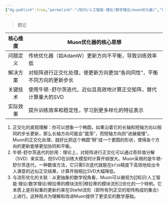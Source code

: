 ```yaml
---
{"dg-publish":true,"permalink":"/知识/人工智能·理论/数学理论/muon优化器/","title":"muon优化器","noteIcon":""}
---
```



> 题记

| 核心维度 | Muon优化器的核心思想                         |
| :--: | ------------------------------------ |
| 问题定义 | 传统优化器（如AdamW）更新方向不平衡，导致训练效率低         |
| 解决方案 | 对矩阵进行正交化处理，使更新方向更加“各向同性”，平衡不同方向的更新步长 |
| 关键技术 | 使用牛顿-舒尔茨迭代，近似且高效地计算正交矩阵，替代计算量大的SVD   |
| 实际效果 | 提升训练效率和稳定性，学习到更多样化的特征表示              |

1. 正交化的直观理解：你可以想象一个椭圆，如果沿着它的长轴和短轴方向以相同的步长更新，那么长轴方向可能会“震荡”，而短轴方向则“进展缓慢”。Muon的正交化处理，就好比把这个椭圆“掰”成一个更圆的形状，使得各个方向的更新能够更加协同和平衡。
2. 牛顿-舒尔茨迭代的妙用：理论上，对矩阵进行正交化可以通过奇异值分解（SVD）来实现。但SVD在训练大模型时计算开销很大。Muon采用的是牛顿-舒尔茨迭代，一种数值方法，它只需5次迭代就能在`bf16`精度下高效地给出令人满意的近似正交结果，计算开销相比SVD大幅降低。
3. 与流形优化的关联：从更抽象的数学视角看，Muon可以被视为[[知识/人工智能·理论/数学理论/穆拉蒂的模块流形\|穆拉蒂的模块流形]]优化的一个特例。它本质上是将权重的更新约束在Stiefel流形（即所有列正交的矩阵构成的集合）上进行。这种观点为理解和改进Muon提供了更坚实的数学基础。
